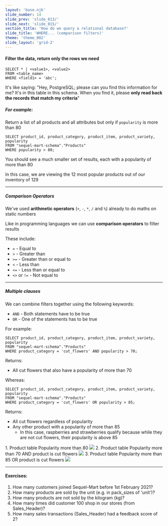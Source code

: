 ```yaml
---
layout: 'base.njk'
slide_number: 14
slide_prev: 'slide_013/'
slide_next: 'slide_015/'
section_title: 'How do we query a relational database?'
slide_title: 'WHERE... (comparison filters)'
theme: 'theme_002'
slide_layout: 'grid-2'
---
```


<section class="slide__text">

#### Filter the data, return only the rows we need

```
SELECT * | <value1>, <value2>
FROM <table_name>
WHERE <field1> = 'abc';
```

It's like saying: <span> "Hey, PostgreSQL; please can you find this information for me?  It's in this table in this schema.  When you find it, please **only read back the records that match my criteria**" </span>

##### For example:
Return a list of all products and all attributes but only if `popularity` is more than 80
```
SELECT product_id, product_category, product_item, product_variety, popularity
FROM "sequel-mart-schema"."Products"
WHERE popularity > 80;
```

You should see a much smaller set of results, each with a popularity of more than 80

In this case, we are viewing the 12 most popular products out of our inventory of 129

<hr />

##### Comparison Operators 
We've used **arithmetic operators** (`+`, `-`, `*`, `/` and `%`) already to do maths on static numbers

Like in programming languages we can use **comparison operators** to filter results

These include:
- `=` - <span>Equal to</span>
- `>` - <span>Greater than</span>
- `>=` - <span>Greater than or equal to</span>
- `<` - <span>Less than</span>
- `<=` - <span>Less than or equal to</span>
- `<>` or `!=` - <span>Not equal to</span>

<hr />

##### Multiple clauses
We can combine filters together using the following keywords:
- `AND` - <span>Both statements have to be true</span>
- `OR` - <span>One of the statements has to be true</span>

For example:
```
SELECT product_id, product_category, product_item, product_variety, popularity
FROM "sequel-mart-schema"."Products"
WHERE product_category = 'cut_flowers' AND popularity > 70;
```
Returns:
- All cut flowers that also have a popularity of more than 70

Whereas:
```
SELECT product_id, product_category, product_item, product_variety, popularity
FROM "sequel-mart-schema"."Products"
WHERE product_category = 'cut_flowers' OR popularity > 85;
```
Returns:
- All cut flowers regardless of popularity
- Any other product with a popularity of more than 85
  - In this case, raspberries and strawberries qualify because while they are not cut flowers, their popularity is above 85

</section>


<section class="slide__images">
    <caption>1. Product table Popularity more than 80</caption>
    <img src="{{ '../../images/002_WHERE_Products_Pop_80.png' | url }}" />
    <caption>2. Product table Popularity more than 70 AND product is cut flowers</caption>
    <img src="{{ '../../images/002_WHERE_Products_Pop_70_Flowers.png' | url }}" />
    <caption>3. Product table Popularity more than 85 OR product is cut flowers</caption>
    <img src="{{ '../../images/002_WHERE_Products_Pop_85_OR_Flowers.png' | url }}" />

</section>


<section class="slide__exercises">

---

  #### Exercises:
1. How many customers joined Sequel-Mart before 1st February 2021?
2. How many products are sold by the unit (e.g. in pack_sizes of 'unit')?
3. How many products are not sold by the kilogram (kg)?
4. How many times did customer 100 shop in our stores (from Sales_Header)?
5. How many sales transactions (Sales_Header) had a feedback score of 2?

</section>